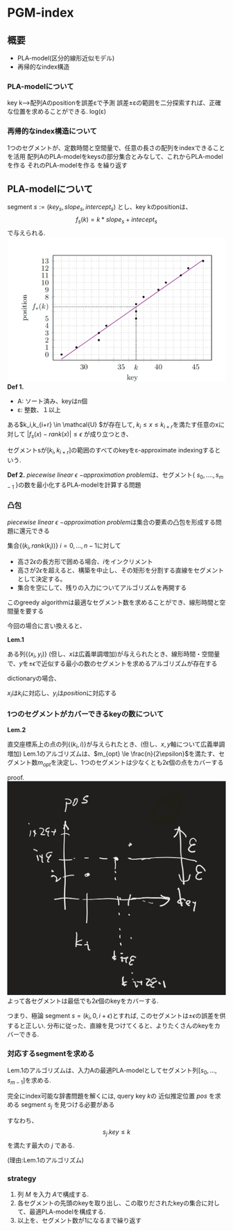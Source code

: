 # PGM-index

## 概要
- PLA-model(区分的線形近似モデル)
- 再帰的なindex構造

### PLA-modelについて
key k-->配列Aのpositionを誤差εで予測
誤差±εの範囲を二分探索すれば、正確な位置を求めることができる. log(ε)

### 再帰的なindex構造について
1つのセグメントが、定数時間と空間量で、任意の長さの配列をindexできることを活用
配列AのPLA-modelをkeysの部分集合とみなして、これからPLA-modelを作る
それのPLA-modelを作る
を繰り返す　

## PLA-modelについて
segment $s := (key_s,slope_s,intercept_s)$
とし、key kのpositionは、
$$f_s(k) = k*slope_s + intecept_s $$
で与えられる.
![alt text](images/image.png)
**Def 1.**
- A: ソート済み、keyはn個
- ε: 整数、１以上

ある$k_i,k_{i+r} \in \mathcal{U} $が存在して, $k_{i}\leq x \leq k_{i+r}$を満たす任意のxに対して
$|f_s(x)-rank(x)| \leq \epsilon$
が成り立つとき、

セグメントsが$[k_i,k_{i+r}]$の範囲のすべてのkeyをε-approximate indexingするという.

**Def 2.**
$piecewise$ $linear$ $\epsilon$ $- approximation$ $problem$は、セグメント{ $s_0,....,s_{m-1}$ }の数を最小化するPLA-modelを計算する問題

### 凸包
$piecewise$ $linear$ $\epsilon$ $- approximation$ $problem$は集合の要素の凸包を形成する問題に還元できる

集合$\lbrace ( k_i,rank(k_i) ) \rbrace$ $i = 0,...,n-1$に対して

- 高さ$2\epsilon$の長方形で囲める場合、$i$をインクリメント
- 高さが$2\epsilon$を超えると、構築を中止し、その矩形を分割する直線をセグメントとして決定する。
- 集合を空にして、残りの入力についてアルゴリズムを再開する

このgreedy algorithmは最適なセグメント数を求めることができ、線形時間と空間量を要する

今回の場合に言い換えると、

**Lem.1**

ある列$\lbrace (x_i,y_i) \rbrace$ (但し、$x$は広義単調増加)が与えられたとき、線形時間・空間量で、$y$を$\pm \epsilon$で近似する最小の数のセグメントを求めるアルゴリズムが存在する

dictionaryの場合、

$x_i$は$k_i$に対応し、$y_i$は$position$に対応する

### 1つのセグメントがカバーできるkeyの数について

**Lem.2**

直交座標系上の点の列$\lbrace (k_i,i) \rbrace$が与えられたとき、(但し、$x,y$軸について広義単調増加)
Lem.1のアルゴリズムは、$m_{opt} \le \frac{n}{2\epsilon}$を満たす、セグメント数$m_{opt}$を決定し、1つのセグメントは少なくとも$2\epsilon$個の点をカバーする

proof.
![alt text](images/image-2.png)
よって各セグメントは最低でも$2\epsilon$個のkeyをカバーする.

つまり、極論
segment $s = (k_i, 0,i+\epsilon)$とすれば, このセグメントは$\pm \epsilon$の誤差を供すると正しい.
分布に従った、直線を見つけてくると、よりたくさんのkeyをカバーできる.

### 対応するsegmentを求める

Lem.1のアルゴリズムは、入力Aの最適PLA-modelとしてセグメント列[$s_0,...,s_{m-1}$]を求める.

完全にindex可能な辞書問題を解くには,
query key $k$の 近似推定位置 $pos$ を求める segment $s_j$ を見つける必要がある

すなわち、
$$ s_j .key \le k$$
を満たす最大の $j$ である.

(理由:Lem.1のアルゴリズム)

### strategy
1. 列 $M$ を入力 $A$で構成する.
2. 各セグメントの先頭のkeyを取り出し、この取りだされたkeyの集合に対して、最適PLA-modelを構成する.
3. 以上を、セグメント数が1になるまで繰り返す

